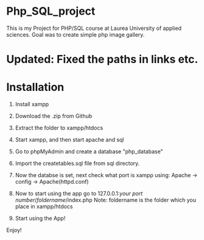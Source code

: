 # Php_SQL_project
This is my Project for PHP/SQL course at Laurea University of applied sciences. Goal was to create simple php image gallery.

# Updated: Fixed the paths in links etc.


# Installation

1. Install xampp

2. Download the .zip from Github

3. Extract the folder to xampp/htdocs

4. Start xampp, and then start apache and sql

5. Go to phpMyAdmin and create a database "php_database"

6. Import the createtables.sql file from sql directory.

7. Now the databse is set, next check what port is xampp using: Apache -> config -> Apache(httpd.conf)

8. Now to start using the app go to 127.0.0.1:*your port number*/*foldername*/index.php
  Note: foldername is the folder which you place in xampp/htdocs

9. Start using the App!

Enjoy!




